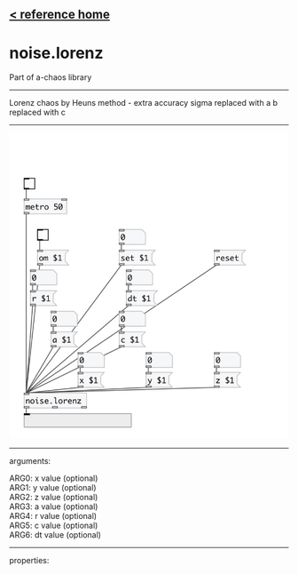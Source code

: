 [< reference home](index.html)
---

# noise.lorenz


Part of a-chaos library

---

Lorenz chaos by Heuns method - extra accuracy
sigma replaced with a
b replaced with c
<br>


---


![example](examples/noise.lorenz-example.jpg)

---
arguments:

ARG0: x value (optional)<br>
ARG1: y value (optional)<br>
ARG2: z value (optional)<br>
ARG3: a value (optional)<br>
ARG4: r value (optional)<br>
ARG5: c value (optional)<br>
ARG6: dt value (optional)<br>

---
properties:


